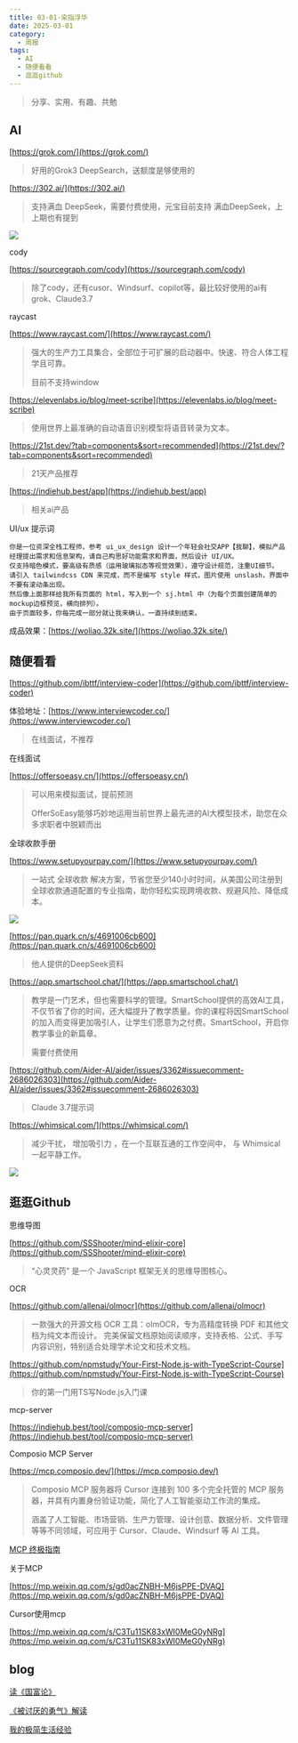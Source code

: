 ```yaml
---
title: 03-01-染指浮华
date: 2025-03-01
category:
  - 周报
tags:
  - AI
  - 随便看看
  - 逛逛github
---
```



> 分享、实用、有趣、共勉


## AI

[https://grok.com/](https://grok.com/)
>好用的Grok3 DeepSearch，送额度是够使用的



[https://302.ai/](https://302.ai/)
>支持满血 DeepSeek，需要付费使用，元宝目前支持 满血DeepSeek，上上期也有提到

![](https://302.ai/_image?href=%2F_astro%2Fbg.b42d16ef.png&f=webp)

cody

[https://sourcegraph.com/cody](https://sourcegraph.com/cody)
>除了cody，还有cusor、Windsurf、copilot等，最比较好使用的ai有grok、Claude3.7



raycast

[https://www.raycast.com/](https://www.raycast.com/)
>强大的生产力工具集合，全部位于可扩展的启动器中。快速、符合人体工程学且可靠。
>
>目前不支持window




[https://elevenlabs.io/blog/meet-scribe](https://elevenlabs.io/blog/meet-scribe)
>使用世界上最准确的自动语音识别模型将语音转录为文本。


[https://21st.dev/?tab=components&sort=recommended](https://21st.dev/?tab=components&sort=recommended)
>21天产品推荐


[https://indiehub.best/app](https://indiehub.best/app)
>相关ai产品





UI/ux 提示词

```
你是一位资深全栈工程师，参考 ui_ux_design 设计一个年轻会社交APP【我聊】，模拟产品经理提出需求和信息架构，请自己构思好功能需求和界面，然后设计 UI/UX。
仅支持暗色模式，要高级有质感（运用玻璃拟态等视觉效果），遵守设计规范，注重UI细节。
请引入 tailwindcss CDN 来完成，而不是编写 style 样式，图片使用 unslash，界面中不要有滚动条出现。
然后像上面那样给我所有页面的 html，写入到一个 sj.html 中（为每个页面创建简单的mockup边框预览，横向排列）。
由于页面较多，你每完成一部分就让我来确认，一直持续到结束。
```

成品效果：[https://woliao.32k.site/](https://woliao.32k.site/)






## 随便看看


[https://github.com/ibttf/interview-coder](https://github.com/ibttf/interview-coder)

体验地址：[https://www.interviewcoder.co/](https://www.interviewcoder.co/)

>在线面试，不推荐


在线面试

[https://offersoeasy.cn/](https://offersoeasy.cn/)
>可以用来模拟面试，提前预测
>
>OfferSoEasy能够巧妙地运用当前世界上最先进的AI大模型技术，助您在众多求职者中脱颖而出



全球收款手册

[https://www.setupyourpay.com/](https://www.setupyourpay.com/)

>一站式 全球收款 解决方案，节省您至少140小时时间，从美国公司注册到全球收款通道配置的专业指南，助你轻松实现跨境收款、规避风险、降低成本。

![](https://www.setupyourpay.com/_next/image?url=https%3A%2F%2Fpub-661b0ffd786d45edbf52a76c125d28a7.r2.dev%2Fa4685b4cdb306bacac983a01a01d82c.jpg&w=3840&q=75)


[https://pan.quark.cn/s/4691006cb600](https://pan.quark.cn/s/4691006cb600)
>他人提供的DeepSeek资料


[https://app.smartschool.chat/](https://app.smartschool.chat/)
>教学是一门艺术，但也需要科学的管理。SmartSchool提供的高效AI工具，不仅节省了你的时间，还大幅提升了教学质量。你的课程将因SmartSchool的加入而变得更加吸引人，让学生们愿意为之付费。SmartSchool，开启你教学事业的新篇章。
>
>需要付费使用


[https://github.com/Aider-AI/aider/issues/3362#issuecomment-2686026303](https://github.com/Aider-AI/aider/issues/3362#issuecomment-2686026303)
>Claude 3.7提示词


[https://whimsical.com/](https://whimsical.com/)
>减少干扰，  增加吸引力 ，在一个互联互通的工作空间中，  与 Whimsical 一起平静工作。

![](https://whimsical.com/_next/static/media/projects@1080x615@2x.c2b97229.webp)




## 逛逛Github

思维导图

[https://github.com/SSShooter/mind-elixir-core](https://github.com/SSShooter/mind-elixir-core)
>“心灵灵药” 是一个 JavaScript 框架无关的思维导图核心。

OCR 

[https://github.com/allenai/olmocr](https://github.com/allenai/olmocr)

>一款强大的开源文档 OCR 工具：olmOCR，专为高精度转换 PDF 和其他文档为纯文本而设计。 完美保留文档原始阅读顺序，支持表格、公式、手写内容识别，特别适合处理学术论文和技术文档。


[https://github.com/npmstudy/Your-First-Node.js-with-TypeScript-Course](https://github.com/npmstudy/Your-First-Node.js-with-TypeScript-Course)
>你的第一门用TS写Node.js入门课



mcp-server

[https://indiehub.best/tool/composio-mcp-server](https://indiehub.best/tool/composio-mcp-server)

Composio MCP Server

[https://mcp.composio.dev/](https://mcp.composio.dev/)
>Composio MCP 服务器将 Cursor 连接到 100 多个完全托管的 MCP 服务器，并具有内置身份验证功能，简化了人工智能驱动工作流的集成。
>
>涵盖了人工智能、市场营销、生产力管理、设计创意、数据分析、文件管理等等不同领域，可应用于 Cursor、Claude、Windsurf 等 AI 工具。


[MCP 终极指南](https://guangzhengli.com/blog/zh/model-context-protocol/)

关于MCP

[https://mp.weixin.qq.com/s/gd0acZNBH-M6jsPPE-DVAQ](https://mp.weixin.qq.com/s/gd0acZNBH-M6jsPPE-DVAQ)



Cursor使用mcp

[https://mp.weixin.qq.com/s/C3Tu11SK83xWI0MeG0yNRg](https://mp.weixin.qq.com/s/C3Tu11SK83xWI0MeG0yNRg)




## blog


[读《国富论》](https://ladfenemies.cc/guo-fu-lun)



[《被讨厌的勇气》解读](https://www.qiaomu.ai/courage_to_be_hated.html)


[我的极简生活经验](https://tw93.fun/2024-03-03/simple.html)



